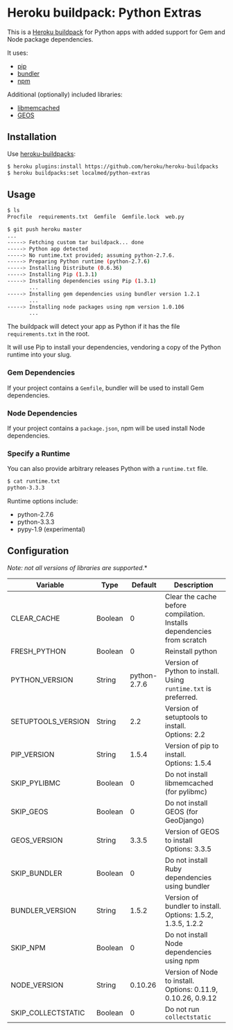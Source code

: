 Heroku buildpack: Python Extras
===============================

This is a [Heroku buildpack](http://devcenter.heroku.com/articles/buildpacks) for Python apps with added support for Gem and Node package dependencies.

It uses:

* [pip](http://www.pip-installer.org/)
* [bundler](http://gembundler.com/)
* [npm](https://npmjs.org/)

Additional (optionally) included libraries:

* [libmemcached](http://libmemcached.org/libMemcached.html)
* [GEOS](http://trac.osgeo.org/geos/)

Installation
------------

Use [heroku-buildpacks](https://github.com/heroku/heroku-buildpacks):

``` bash
$ heroku plugins:install https://github.com/heroku/heroku-buildpacks
$ heroku buildpacks:set localmed/python-extras
```

Usage
-----

``` bash
$ ls
Procfile  requirements.txt  Gemfile  Gemfile.lock  web.py

$ git push heroku master
...
-----> Fetching custom tar buildpack... done
-----> Python app detected
-----> No runtime.txt provided; assuming python-2.7.6.
-----> Preparing Python runtime (python-2.7.6)
-----> Installing Distribute (0.6.36)
-----> Installing Pip (1.3.1)
-----> Installing dependencies using Pip (1.3.1)
       ...
-----> Installing gem dependencies using bundler version 1.2.1
       ...
-----> Installing node packages using npm version 1.0.106
       ...
```

The buildpack will detect your app as Python if it has the file `requirements.txt` in the root.

It will use Pip to install your dependencies, vendoring a copy of the Python runtime into your slug.

### Gem Dependencies

If your project contains a `Gemfile`, bundler will be used to install Gem dependencies.

### Node Dependencies

If your project contains a `package.json`, npm will be used install Node dependencies.

### Specify a Runtime

You can also provide arbitrary releases Python with a `runtime.txt` file.

``` bash
$ cat runtime.txt
python-3.3.3
```

Runtime options include:

- python-2.7.6
- python-3.3.3
- pypy-1.9 (experimental)

Configuration
-------------

*Note: not all versions of libraries are supported.**

| Variable           | Type    | Default      | Description |
| ------------------ | ------- | ------------ | ----------- |
| CLEAR_CACHE        | Boolean | 0            | Clear the cache before compilation. Installs dependencies from scratch |
| FRESH_PYTHON       | Boolean | 0            | Reinstall python |
| PYTHON_VERSION     | String  | python-2.7.6 | Version of Python to install. Using `runtime.txt` is preferred. |
| SETUPTOOLS_VERSION | String  | 2.2          | Version of setuptools to install.<br>Options: 2.2 |
| PIP_VERSION        | String  | 1.5.4        | Version of pip to install.<br>Options: 1.5.4 |
| SKIP_PYLIBMC       | Boolean | 0            | Do not install libmemcached (for pylibmc) |
| SKIP_GEOS          | Boolean | 0            | Do not install GEOS (for GeoDjango) |
| GEOS_VERSION       | String  | 3.3.5        | Version of GEOS to install<br>Options: 3.3.5 |
| SKIP_BUNDLER       | Boolean | 0            | Do not install Ruby dependencies using bundler |
| BUNDLER_VERSION    | String  | 1.5.2        | Version of bundler to install.<br>Options: 1.5.2, 1.3.5, 1.2.2 |
| SKIP_NPM           | Boolean | 0            | Do not install Node dependencies using npm |
| NODE_VERSION       | String  | 0.10.26      | Version of Node to install.<br>Options: 0.11.9, 0.10.26, 0.9.12 |
| SKIP_COLLECTSTATIC | Boolean | 0            | Do not run `collectstatic` |
